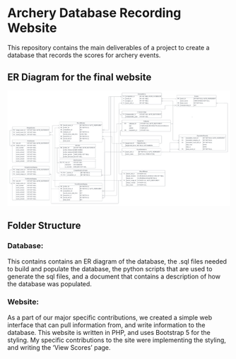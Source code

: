 # Archery Database Recording Website

This repository contains the main deliverables of a project to create a database that records the scores for archery events.

## ER Diagram for the final website
![ERD](database/ERD.png)

## Folder Structure

### Database:
This contains contains an ER diagram of the database, the .sql files needed to build and populate the database, the python scripts that are used to generate the sql files, and a document that contains a description of how the database was populated.

### Website:
As a part of our major specific contributions, we created a simple web interface that can pull information from, and write information to the database. This website is written in PHP, and uses Bootstrap 5 for the styling. My specific contributions to the site were implementing the  styling, and writing the ‘View Scores’ page.
